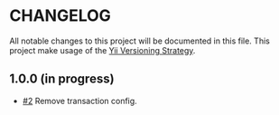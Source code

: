 # CHANGELOG

All notable changes to this project will be documented in this file. This project make usage of the [Yii Versioning Strategy](https://github.com/yiisoft/yii2/blob/master/docs/internals/versions.md). 

## 1.0.0 (in progress)

+ [#2](https://github.com/luyadev/luya-module-payment/issues/2) Remove transaction config.